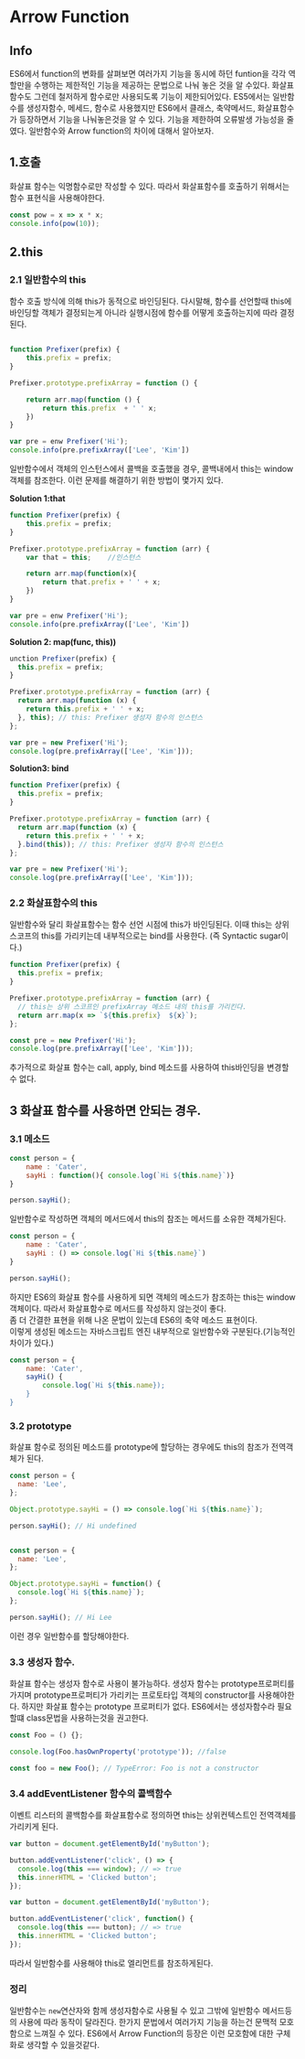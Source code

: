 # Arrow Function

## Info

ES6에서 function의 변화를 살펴보면 여러가지 기능을 동시에 하던 funtion을 각각 역할만을 수행하는 제한적인 기능을 제공하는 문법으로 나눠 놓은 것을 알 수있다. 화살표함수도 그런데 철저하게 함수로만 사용되도록 기능이 제한되어있다. ES5에서는 일반함수를 생성자함수, 메세드, 함수로 사용했지만 ES6에서 클래스, 축약메서드, 화살표함수가 등장하면서 기능을 나눠놓은것을 알 수 있다. 기능을 제한하여 오류발생 가능성을 줄였다.
일반함수와 Arrow function의 차이에 대해서 알아보자.




## 1.호출
화살표 함수는 익명함수로만 작성할 수 있다. 따라서 화살표함수를 호출하기 위해서는 함수 표현식을 사용해야한다.


```js
const pow = x => x * x;
console.info(pow(10));
```


## 2.this


### 2.1 일반함수의 this
함수 호출 방식에 의해 this가 동적으로 바인딩된다. 다시말해, 함수를 선언할때 this에 바인딩할 객체가 결정되는게 아니라 실행시점에 함수를 어떻게 호출하는지에 따라 결정된다.

```js

function Prefixer(prefix) {
    this.prefix = prefix;
}

Prefixer.prototype.prefixArray = function () {

    return arr.map(function () {
        return this.prefix  + ' ' x;
    })
}

var pre = enw Prefixer('Hi');
console.info(pre.prefixArray(['Lee', 'Kim'])
```
일반함수에서 객체의 인스턴스에서 콜백을 호출했을 경우, 콜백내에서 this는 window객체를 참조한다.  이런 문제를 해결하기 위한 방법이 몇가지 있다.


**Solution 1:that**  
```js
function Prefixer(prefix) {
    this.prefix = prefix;
}

Prefixer.prototype.prefixArray = function (arr) {
    var that = this;    //인스턴스

    return arr.map(function(x){
        return that.prefix + ' ' + x;
    })
}

var pre = enw Prefixer('Hi');
console.info(pre.prefixArray(['Lee', 'Kim'])
```


**Solution 2: map(func, this))**  
```js
unction Prefixer(prefix) {
  this.prefix = prefix;
}

Prefixer.prototype.prefixArray = function (arr) {
  return arr.map(function (x) {
    return this.prefix + ' ' + x;
  }, this); // this: Prefixer 생성자 함수의 인스턴스
};

var pre = new Prefixer('Hi');
console.log(pre.prefixArray(['Lee', 'Kim']));
```


**Solution3: bind**  
```js
function Prefixer(prefix) {
  this.prefix = prefix;
}

Prefixer.prototype.prefixArray = function (arr) {
  return arr.map(function (x) {
    return this.prefix + ' ' + x;
  }.bind(this)); // this: Prefixer 생성자 함수의 인스턴스
};

var pre = new Prefixer('Hi');
console.log(pre.prefixArray(['Lee', 'Kim']));
```


### 2.2 화살표함수의 this

일반함수와 달리 화살표함수는 함수 선언 시점에 this가 바인딩된다. 이때 this는 상위 스코프의 this를 가리키는데 
내부적으로는 bind를 사용한다. (즉 Syntactic sugar이다.)

```js
function Prefixer(prefix) {
  this.prefix = prefix;
}

Prefixer.prototype.prefixArray = function (arr) {
  // this는 상위 스코프인 prefixArray 메소드 내의 this를 가리킨다.
  return arr.map(x => `${this.prefix}  ${x}`);
};

const pre = new Prefixer('Hi');
console.log(pre.prefixArray(['Lee', 'Kim']));
```

추가적으로 화살표 함수는 call, apply, bind 메소드를 사용하여 this바인딩을 변경할 수 없다.




## 3 화살표 함수를 사용하면 안되는 경우.


### 3.1 메소드

```js
const person = {
    name : 'Cater',
    sayHi : function(){ console.log(`Hi ${this.name}`)}
}

person.sayHi();
```
일반함수로 작성하면 객체의 메서드에서 this의 참조는 메서드를 소유한 객체가된다.

```js
const person = {
    name : 'Cater',
    sayHi : () => console.log(`Hi ${this.name}`)
}

person.sayHi();
```
하지만 ES6의 화살표 함수를 사용하게 되면 객체의 메소드가 참조하는 this는 window객체이다. 따라서 화살표함수로 메서드를 작성하지 않는것이 좋다.  
좀 더 간결한 표현을 위해 나온 문법이 있는데 ES6의 축약 메소드 표현이다.  
이렇게 생성된 메소드는 자바스크립트 엔진 내부적으로 일반함수와 구분된다.(기능적인 차이가 있다.)


```js
const person = {
    name: 'Cater',
    sayHi() {
        console.log(`Hi ${this.name});
    }
}
```

### 3.2 prototype
화살표 함수로 정의된 메소드를 prototype에 할당하는 경우에도 this의 참조가 전역객체가 된다.

```js
const person = {
  name: 'Lee',
};

Object.prototype.sayHi = () => console.log(`Hi ${this.name}`);

person.sayHi(); // Hi undefined
```

```js

const person = {
  name: 'Lee',
};

Object.prototype.sayHi = function() {
  console.log(`Hi ${this.name}`);
};

person.sayHi(); // Hi Lee
```
이런 경우 일반함수를 할당해야한다.


### 3.3 생성자 함수.
화살표 함수는 생성자 함수로 사용이 불가능하다. 생성자 함수는 prototype프로퍼티를 가지며 prototype프로퍼티가 가리키는 프로토타입 객체의  constructor를 사용해야한다. 하지만 화살표 함수는 prototype 프로퍼티가 없다.  ES6에서는 생성자함수라 필요할떄 class문법을 사용하는것을 권고한다.



```js
const Foo = () {};

console.log(Foo.hasOwnProperty('prototype')); //false

const foo = new Foo(); // TypeError: Foo is not a constructor
```


### 3.4 addEventListener 함수의 콜백함수
이벤트 리스터의 콜백함수를 화살표함수로 정의하면 this는 상위컨텍스트인 전역객체를 가리키게 된다.

```js
var button = document.getElementById('myButton');

button.addEventListener('click', () => {
  console.log(this === window); // => true
  this.innerHTML = 'Clicked button';
});
```


```js
var button = document.getElementById('myButton');

button.addEventListener('click', function() {
  console.log(this === button); // => true
  this.innerHTML = 'Clicked button';
});
```
따라서 일반함수를 사용해야 this로 엘리먼트를 참조하게된다.




### 정리
일반함수는 `new`연산자와 함께 생성자함수로 사용될 수 있고 그밖에 일반함수 메서드등의 사용에 따라 동작이 달라진다. 한가지 문법에서 여러가지 기능을 하는건 문맥적 모호함으로 느껴질 수 있다. ES6에서 Arrow Function의 등장은 이런 모호함에 대한 구체화로 생각할 수 있을것같다.



